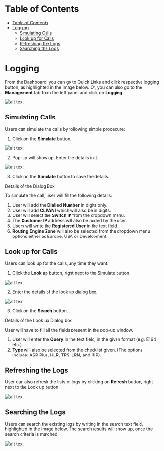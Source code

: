 # Table of Contents

* [Table of Contents](#table-of-contents)
* [Logging](#logging)
  * [Simulating Calls](#simulating-calls)
  * [Look up for Calls](#look-up-for-calls)
  * [Refreshing the Logs](#refreshing-the-logs)
  * [Searching the Logs](#searching-the-logs)

# Logging

From the Dashboard, you can go to Quick Links and click respective logging button, as highlighted in the image below. Or, you can also go to the **Management** tab from the left panel and click on **Logging.**

![alt text][logging-dashboard-new]

## Simulating Calls

Users can simulate the calls by following simple procedure:

1. Click on the **Simulate** button.

![alt text][simulate]

2. Pop-up will show up. Enter the details in it.

![alt text][simulate-call]

3. Click on the **Simulate** button to save the details.

Details of the Dialog Box

To simulate the call, user will fill the following details:

1. User will add the **Dialled Number** in digits only.
2. User will add **CLI/ANI** which will also be in digits.
3. User will select the **Switch IP** from the dropdown menu.
4. The **Customer IP** address will also be added by the user.
5. Users will write the **Registered User** in the text field.
6. **Routing Engine Zone** will also be selected from the dropdown menu options either as Europe, USA or Development.

## Look up for Calls

Users can look up for the calls, any time they want. 

1.	Click the **Look up** button, right next to the Simulate button. 

![alt text][lookup]

2. Enter the details of the look up dialog box.

![alt text][lookup-query]

3. Click on the **Search** button.

Details of the Look up Dialog box 

User will have to fill all the fields present in the pop-up window.

1. User will enter the **Query** in the text field, in the given format (e.g. E164 etc.).
2. **Type** will also be selected from the checklist given. (The options include: ASR Plus, HLR, TPS, LRN, and INP).

## Refreshing the Logs

User can also refresh the lists of logs by clicking on **Refresh** button, right next to the Look up button. 

![alt text][refresh]

## Searching the Logs

Users can search the existing logs by writing in the search text field, highlighted in the image below. The search results will show up, once the search criteria is matched.
 
![alt text][attempts1]

[logging-dashboard-new]: https://raw.githubusercontent.com/digipigeon/connexcs-user-docs/master/img/logging-dashboard-new.png "logging-dashboard"

[simulate]: https://raw.githubusercontent.com/digipigeon/connexcs-user-docs/master/img/simulate.png "simulate"

[simulate-call]: https://raw.githubusercontent.com/digipigeon/connexcs-user-docs/master/img/simulate-call.png "simulate-call"

[lookup]: https://raw.githubusercontent.com/digipigeon/connexcs-user-docs/master/img/lookup.png "lookup"

[lookup-query]: https://raw.githubusercontent.com/digipigeon/connexcs-user-docs/master/img/lookup-query.png "lookup-query"

[refresh]: https://raw.githubusercontent.com/digipigeon/connexcs-user-docs/master/img/refresh.png "refresh"
 
[attempts1]: https://raw.githubusercontent.com/digipigeon/connexcs-user-docs/master/img/attempts1.png "attempts1"
